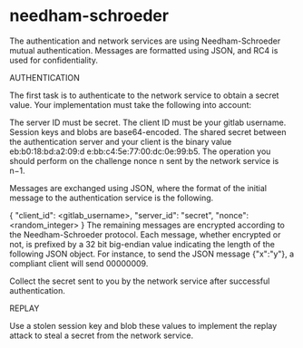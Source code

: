 needham-schroeder
=================
The authentication and network services are using Needham-Schroeder mutual authentication. 
Messages are formatted using JSON, and RC4 is used for confidentiality. 

AUTHENTICATION

The first task is to authenticate to the network service to obtain a secret value. Your implementation must take the following into account:

The server ID must be secret.
The client ID must be your gitlab username.
Session keys and blobs are base64-encoded.
The shared secret between the authentication server and your client is the binary value eb:b0:18:bd:a2:09:d e:bb:c4:5e:77:00:dc:0e:99:b5.
The operation you should perform on the challenge nonce n sent by the network service is n−1.

Messages are exchanged using JSON, where the format of the initial message to the authentication service is the following.

{
    "client_id": <gitlab_username>,
    "server_id": "secret",
    "nonce": <random_integer>
}
The remaining messages are encrypted according to the Needham-Schroeder protocol. Each message, whether encrypted or not,
is prefixed by a 32 bit big-endian value indicating the length of the following JSON object. For instance, to send the JSON message 
{"x":"y"}, a compliant client will send 00000009<message>.

Collect the secret sent to you by the network service after successful authentication.

REPLAY

Use a stolen session key and blob these values to implement the replay attack to steal a secret from the network service.

